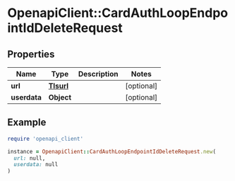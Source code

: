 # OpenapiClient::CardAuthLoopEndpointIdDeleteRequest

## Properties

| Name | Type | Description | Notes |
| ---- | ---- | ----------- | ----- |
| **url** | [**Tlsurl**](Tlsurl.md) |  | [optional] |
| **userdata** | **Object** |  | [optional] |

## Example

```ruby
require 'openapi_client'

instance = OpenapiClient::CardAuthLoopEndpointIdDeleteRequest.new(
  url: null,
  userdata: null
)
```

